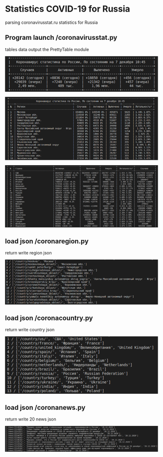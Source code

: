# Statistics COVID-19 for Russia
parsing coronavirusstat.ru statistics for Russia

## Program launch /coronavirusstat.py
tables data output the PrettyTable module

![the Header for Russia](https://github.com/glasscat82/coronavirusstat/blob/master/img/001.png "the Header for Russia")

![the statistics for Russia](https://github.com/glasscat82/coronavirusstat/blob/master/img/002.png "the statistics for Russia")

![the country from world](https://github.com/glasscat82/coronavirusstat/blob/master/img/003.png "the country from world")


## load json /coronaregion.py
return write region json

![the region](https://github.com/glasscat82/coronavirusstat/blob/master/img/004.png "the region")


## load json /coronacountry.py
return write country json

![the country](https://github.com/glasscat82/coronavirusstat/blob/master/img/005.png "the country")

## load json /coronanews.py
return write 20 news json

![the news](https://github.com/glasscat82/coronavirusstat/blob/master/img/006.png "the news")